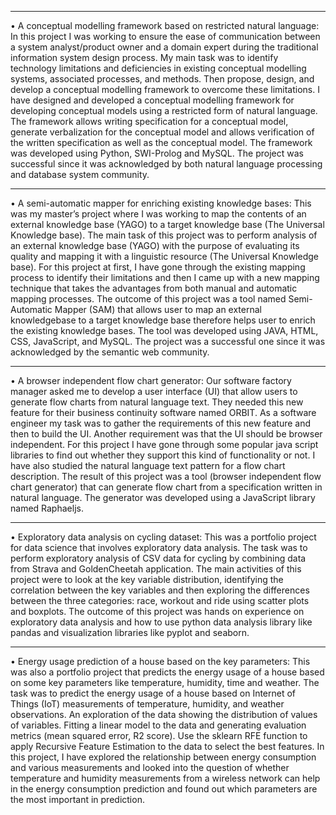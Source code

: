 ______________________________________________________________________________________
•	A conceptual modelling framework based on restricted natural language: In this project I was working to ensure the ease of communication between a system analyst/product owner and a domain expert during the traditional information system design process. My main task was to identify technology limitations and deficiencies in existing conceptual modelling systems, associated processes, and methods. Then propose, design, and develop a conceptual modelling framework to overcome these limitations. I have designed and developed a conceptual modelling framework for developing conceptual models using a restricted form of natural language. The framework allows writing specification for a conceptual model, generate verbalization for the conceptual model and allows verification of the written specification as well as the conceptual model. The framework was developed using Python, SWI-Prolog and MySQL. The project was successful since it was acknowledged by both natural language processing and database system community.
_______________________________________________________________________________________
•	A semi-automatic mapper for enriching existing knowledge bases:  This was my master’s project where I was working to map the contents of an external knowledge base (YAGO) to a target knowledge base (The Universal Knowledge base). The main task of this project was to perform analysis of an external knowledge base (YAGO) with the purpose of evaluating its quality and mapping it with a linguistic resource (The Universal Knowledge base). For this project at first, I have gone through the existing mapping process to identify their limitations and then I came up with a new mapping technique that takes the advantages from both manual and automatic mapping processes. The outcome of this project was a tool named Semi-Automatic Mapper (SAM) that allows user to map an external knowledgebase to a target knowledge base therefore helps user to enrich the existing knowledge bases. The tool was developed using JAVA, HTML, CSS, JavaScript, and MySQL. The project was a successful one since it was acknowledged by the semantic web community.
___________________________________________________________________________________________
•	A browser independent flow chart generator: Our software factory manager asked me to develop a user interface (UI) that allow users to generate flow charts from natural language text. They needed this new feature for their business continuity software named ORBIT. As a software engineer my task was to gather the requirements of this new feature and then to build the UI. Another requirement was that the UI should be browser independent. For this project I have gone through some popular java script libraries to find out whether they support this kind of functionality or not. I have also studied the natural language text pattern for a flow chart description. The result of this project was a tool (browser independent flow chart generator) that can generate flow chart from a specification written in natural language. The generator was developed using a JavaScript library named Raphaeljs.
_____________________________________________________________________________________________
•	Exploratory data analysis on cycling dataset: This was a portfolio project for data science that involves exploratory data analysis. The task was to perform exploratory analysis of CSV data for cycling by combining data from Strava and GoldenCheetah application. The main activities of this project were to look at the key variable distribution, identifying the correlation between the key variables and then exploring the differences between the three categories: race, workout and ride using scatter plots and boxplots. The outcome of this project was hands on experience on exploratory data analysis and how to use python data analysis library like pandas and visualization libraries like pyplot and seaborn.
____________________________________________________________________________________________
•	Energy usage prediction of a house based on the key parameters: This was also a portfolio project that predicts the energy usage of a house based on some key parameters like temperature, humidity, time and weather. The task was to predict the energy usage of a house based on Internet of Things (IoT) measurements of temperature, humidity, and weather observations. An exploration of the data showing the distribution of values of variables. Fitting a linear model to the data and generating evaluation metrics (mean squared error, R2 score). Use the sklearn RFE function to apply Recursive Feature Estimation to the data to select the best features. In this project, I have explored the relationship between energy consumption and various measurements and looked into the question of whether temperature and humidity measurements from a wireless network can help in the energy consumption prediction and found out which parameters are the most important in prediction.
